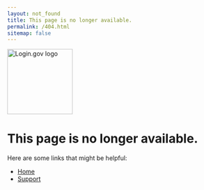 ```yaml
---
layout: not_found
title: This page is no longer available.
permalink: /404.html
sitemap: false
---
```


<main class="site-wrapper">
  <div class="site-wrapper-inner">
    <div class="cover-container">
      <div class="masthead clearfix">
        <div class="inner">
          <a href="/"><img src="{{ '/assets/img/logo-white.svg' | prepend: site.baseurl}}" width="150" alt="Login.gov logo" class='masthead-brand'/></a>
        </div>
      </div>
      <div class="inner cover">
        <h1>
          This page is no longer available.
        </h1>
        <p>
          Here are some links that might be helpful:
        </p>
      </div>
      <ul>
        <li><a href="{{ site.baseurl }}/">Home</a></li>
        <li><a href="{{ site.baseurl }}/support/">Support</a></li>
      </ul>
    </div>
  </div>
</main>